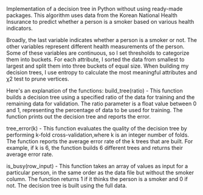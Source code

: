 Implementation of a decision tree in Python without using ready-made packages.
This algorithm uses data from the Korean National Health Insurance to predict whether a person is a smoker based on various health indicators.

Broadly, the last variable indicates whether a person is a smoker or not. The other variables represent different health measurements of the person.
Some of these variables are continuous, so I set thresholds to categorize them into buckets.
For each attribute, I sorted the data from smallest to largest and split them into three buckets of equal size. 
When building my decision trees, I use entropy to calculate the most meaningful attributes and χ2 test to prune vertices.

Here's an explanation of the functions:
build_tree(ratio) - This function builds a decision tree using a specified ratio of the data for training and the remaining data for validation.
The ratio parameter is a float value between 0 and 1, representing the percentage of data to be used for training.
The function prints out the decision tree and reports the error.

tree_error(k) - This function evaluates the quality of the decision tree by performing k-fold cross-validation,where k is an integer number of folds.
The function reports the average error rate of the k trees that are built.
For example, if k is 6, the function builds 6 different trees and returns their average error rate.

is_busy(row_input) - This function takes an array of values as input for a particular person,
in the same order as the data file but without the smoker column.
The function returns 1 if it thinks the person is a smoker and 0 if not. The decision tree is built using the full data.
